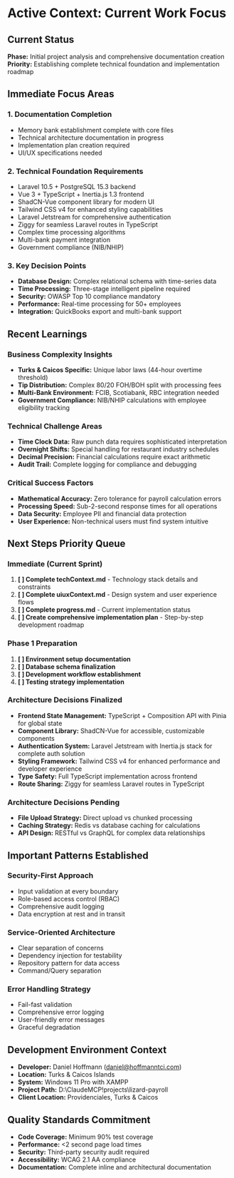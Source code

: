 # Active Context: Current Work Focus

## Current Status
**Phase:** Initial project analysis and comprehensive documentation creation
**Priority:** Establishing complete technical foundation and implementation roadmap

## Immediate Focus Areas

### 1. Documentation Completion
- Memory bank establishment complete with core files
- Technical architecture documentation in progress
- Implementation plan creation required
- UI/UX specifications needed

### 2. Technical Foundation Requirements
- Laravel 10.5 + PostgreSQL 15.3 backend
- Vue 3 + TypeScript + Inertia.js 1.3 frontend  
- ShadCN-Vue component library for modern UI
- Tailwind CSS v4 for enhanced styling capabilities
- Laravel Jetstream for comprehensive authentication
- Ziggy for seamless Laravel routes in TypeScript
- Complex time processing algorithms
- Multi-bank payment integration
- Government compliance (NIB/NHIP)

### 3. Key Decision Points
- **Database Design:** Complex relational schema with time-series data
- **Time Processing:** Three-stage intelligent pipeline required
- **Security:** OWASP Top 10 compliance mandatory
- **Performance:** Real-time processing for 50+ employees
- **Integration:** QuickBooks export and multi-bank support

## Recent Learnings

### Business Complexity Insights
- **Turks & Caicos Specific:** Unique labor laws (44-hour overtime threshold)
- **Tip Distribution:** Complex 80/20 FOH/BOH split with processing fees
- **Multi-Bank Environment:** FCIB, Scotiabank, RBC integration needed
- **Government Compliance:** NIB/NHIP calculations with employee eligibility tracking

### Technical Challenge Areas
- **Time Clock Data:** Raw punch data requires sophisticated interpretation
- **Overnight Shifts:** Special handling for restaurant industry schedules
- **Decimal Precision:** Financial calculations require exact arithmetic
- **Audit Trail:** Complete logging for compliance and debugging

### Critical Success Factors
- **Mathematical Accuracy:** Zero tolerance for payroll calculation errors
- **Processing Speed:** Sub-2-second response times for all operations
- **Data Security:** Employee PII and financial data protection
- **User Experience:** Non-technical users must find system intuitive

## Next Steps Priority Queue

### Immediate (Current Sprint)
1. **[ ] Complete techContext.md** - Technology stack details and constraints
2. **[ ] Complete uiuxContext.md** - Design system and user experience flows  
3. **[ ] Complete progress.md** - Current implementation status
4. **[ ] Create comprehensive implementation plan** - Step-by-step development roadmap

### Phase 1 Preparation
1. **[ ] Environment setup documentation**
2. **[ ] Database schema finalization**
3. **[ ] Development workflow establishment**
4. **[ ] Testing strategy implementation**

### Architecture Decisions Finalized
- **Frontend State Management:** TypeScript + Composition API with Pinia for global state
- **Component Library:** ShadCN-Vue for accessible, customizable components
- **Authentication System:** Laravel Jetstream with Inertia.js stack for complete auth solution
- **Styling Framework:** Tailwind CSS v4 for enhanced performance and developer experience
- **Type Safety:** Full TypeScript implementation across frontend
- **Route Sharing:** Ziggy for seamless Laravel routes in TypeScript

### Architecture Decisions Pending
- **File Upload Strategy:** Direct upload vs chunked processing
- **Caching Strategy:** Redis vs database caching for calculations
- **API Design:** RESTful vs GraphQL for complex data relationships

## Important Patterns Established

### Security-First Approach
- Input validation at every boundary
- Role-based access control (RBAC)
- Comprehensive audit logging
- Data encryption at rest and in transit

### Service-Oriented Architecture
- Clear separation of concerns
- Dependency injection for testability
- Repository pattern for data access
- Command/Query separation

### Error Handling Strategy
- Fail-fast validation
- Comprehensive error logging
- User-friendly error messages
- Graceful degradation

## Development Environment Context
- **Developer:** Daniel Hoffmann (daniel@hoffmanntci.com)
- **Location:** Turks & Caicos Islands
- **System:** Windows 11 Pro with XAMPP
- **Project Path:** D:\ClaudeMCP\!projects\lizard-payroll
- **Client Location:** Providenciales, Turks & Caicos

## Quality Standards Commitment
- **Code Coverage:** Minimum 90% test coverage
- **Performance:** <2 second page load times
- **Security:** Third-party security audit required
- **Accessibility:** WCAG 2.1 AA compliance
- **Documentation:** Complete inline and architectural documentation
